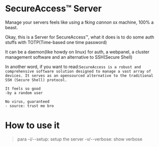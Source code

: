 SecureAccess™ Server
===
Manage your servers feels like using a f*king cannon s*x machine, 100% a beast.

Okay, this is a Server for SecureAccess™, what it does is to do some auth stuffs with TOTP(Time-based one time password)

It can be a daemon(like howdy on linux) for auth, a webpanel, a cluster management software and an alternative to SSH(Secure Shell)

In another word, if you want to read:```SecureAccess is a robust and comprehensive software solution designed to manage a vast array of devices. It serves as an opensourced alternative to the traditional SSH (Secure Shell) protocol.```

```
It feels so good
-by a random user
```

```
No virus, guaranteed
- source: trust me bro
```

# How to use it

> para
-i/--setup: setup the server
-v/--verbose: show verbose